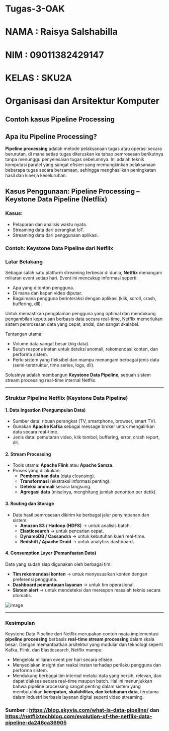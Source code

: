 # Tugas-3-OAK
# NAMA  : Raisya Salshabilla 
# NIM   : 09011382429147
# KELAS : SKU2A
# Organisasi dan Arsitektur Komputer 

## Contoh kasus Pipeline Processing 
## Apa itu Pipeline Processing?
**Pipeline processing** adalah metode pelaksanaan tugas atau operasi secara berurutan, di mana setiap tugas diteruskan ke tahap pemrosesan berikutnya tanpa menunggu penyelesaian tugas sebelumnya. Ini adalah teknik komputasi paralel yang sangat efisien yang memungkinkan pelaksanaan beberapa tugas secara bersamaan, sehingga menghasilkan peningkatan hasil dan kinerja keseluruhan.


## Kasus Penggunaan: Pipeline Processing – Keystone Data Pipeline (Netflix)

### Kasus:
- Pelaporan dan analisis waktu nyata.
- Streaming data dari perangkat IoT.
- Streaming data dari penggunaan aplikasi.

### Contoh: Keystone Data Pipeline dari Netflix
### Latar Belakang

Sebagai salah satu platform streaming terbesar di dunia, **Netflix** menangani miliaran event setiap hari. Event ini mencakup informasi seperti:
- Apa yang ditonton pengguna.
- Di mana dan kapan video diputar.
- Bagaimana pengguna berinteraksi dengan aplikasi (klik, scroll, crash, buffering, dll).

Untuk memastikan pengalaman pengguna yang optimal dan mendukung pengambilan keputusan berbasis data secara real-time, Netflix memerlukan sistem pemrosesan data yang cepat, andal, dan sangat skalabel.

Tantangan utama:
- Volume data sangat besar (big data).
- Butuh respons instan untuk deteksi anomali, rekomendasi konten, dan performa sistem.
- Perlu sistem yang fleksibel dan mampu menangani berbagai jenis data (semi-terstruktur, time series, logs, dll).

Solusinya adalah membangun **Keystone Data Pipeline**, sebuah sistem stream processing real-time internal Netflix.

---

### Struktur Pipeline Netflix (Keystone Data Pipeline)

#### 1. Data Ingestion (Pengumpulan Data)
- Sumber data: ribuan perangkat (TV, smartphone, browser, smart TV).
- Gunakan **Apache Kafka** sebagai message broker untuk mengalirkan data secara real-time.
- Jenis data: pemutaran video, klik tombol, buffering, error, crash report, dll.

#### 2. Stream Processing
- Tools utama: **Apache Flink** atau **Apache Samza**.
- Proses yang dilakukan:
  - **Pembersihan data** (data cleansing).
  - **Transformasi** (ekstraksi informasi penting).
  - **Deteksi anomali** secara langsung.
  - **Agregasi data** (misalnya, menghitung jumlah penonton per detik).

#### 3. Routing dan Storage
- Data hasil pemrosesan dikirim ke berbagai jalur penyimpanan dan sistem:
  - **Amazon S3 / Hadoop (HDFS)** → untuk analisis batch.
  - **Elasticsearch** → untuk pencarian cepat.
  - **DynamoDB / Cassandra** → untuk kebutuhan kueri real-time.
  - **Redshift / Apache Druid** → untuk analytics dashboard.

#### 4. Consumption Layer (Pemanfaatan Data)
Data yang sudah siap digunakan oleh berbagai tim:
- **Tim rekomendasi konten** → untuk menyesuaikan konten dengan preferensi pengguna.
- **Dashboard pemantauan layanan** → untuk tim operasional.
- **Sistem alert** → untuk mendeteksi dan merespon masalah teknis secara otomatis.

![image](https://github.com/user-attachments/assets/ac8194ce-f71c-490e-bf36-7eddd2913979)

---

### Kesimpulan
Keystone Data Pipeline dari Netflix merupakan contoh nyata implementasi **pipeline processing** berbasis **real-time stream processing** dalam skala besar. Dengan memanfaatkan arsitektur yang modular dan teknologi seperti Kafka, Flink, dan Elasticsearch, Netflix mampu:
- Mengelola miliaran event per hari secara efisien.
- Menyediakan insight dan reaksi instan terhadap perilaku pengguna dan performa sistem.
- Mendukung berbagai tim internal melalui data yang bersih, relevan, dan dapat diakses secara real-time maupun batch.
Hal ini menunjukkan bahwa pipeline processing sangat penting dalam sistem yang membutuhkan **kecepatan, skalabilitas, dan ketahanan data**, terutama dalam industri berbasis layanan digital seperti video streaming.

### Sumber : https://blog.skyvia.com/what-is-data-pipeline/ dan https://netflixtechblog.com/evolution-of-the-netflix-data-pipeline-da246ca36905




